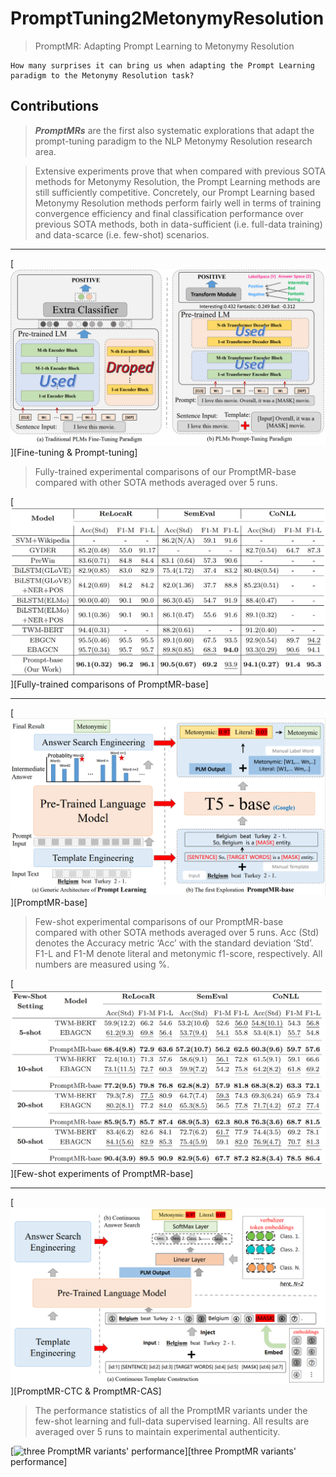 # PromptTuning2MetonymyResolution

> PromptMR: Adapting Prompt Learning to Metonymy Resolution

```
How many surprises it can bring us when adapting the Prompt Learning paradigm to the Metonymy Resolution task?
```
## Contributions

> ***PromptMRs*** are the first also systematic explorations that adapt the prompt-tuning
paradigm to the NLP Metonymy Resolution research area.

> Extensive experiments prove that when compared with previous
SOTA methods for Metonymy Resolution, the Prompt Learning methods
are still sufficiently competitive. Concretely, our Prompt Learning based
Metonymy Resolution methods perform fairly well in terms of training convergence efficiency and final classification performance over previous SOTA
methods, both in data-sufficient (i.e. full-data training) and data-scarce (i.e.
few-shot) scenarios.

***

[![](/assets/finprocomparisons.PNG "Fine-tuning & Prompt-tuning")][Fine-tuning & Prompt-tuning]

> Fully-trained experimental comparisons of our PromptMR-base compared with
other SOTA methods averaged over 5 runs.

[![](/assets/fulltrainPromptMRbase.PNG "Fully-trained comparisons of PromptMR-base")][Fully-trained comparisons of PromptMR-base]

***
[![](/assets/promptbase.PNG "PromptMR-base")][PromptMR-base]

> Few-shot experimental comparisons of our PromptMR-base compared with other
SOTA methods averaged over 5 runs. Acc (Std) denotes the Accuracy metric ‘Acc’ with
the standard deviation ‘Std’. F1-L and F1-M denote literal and metonymic f1-score,
respectively. All numbers are measured using %.

[![](/assets/PromptMR_base_fs.PNG "Few-shot experiments of PromptMR-base")][Few-shot experiments of PromptMR-base]

***

[![](/assets/promptcasandctc.PNG "PromptMR-CTC & PromptMR-CAS")][PromptMR-CTC & PromptMR-CAS]

> The performance statistics of all the PromptMR variants under the few-shot
learning and full-data supervised learning. All results are averaged over 5 runs to maintain
experimental authenticity.

[![](/assets/pPromptMRvariants.PNG "three PromptMR variants' performance")][three PromptMR variants' performance]

```

```